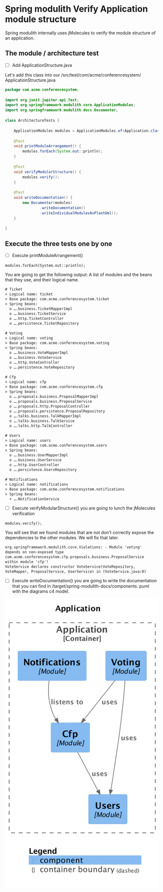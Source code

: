 # Spring modulith Verify Application module structure

Spring modulith internally uses jMolecules to verify the module structure of an
application.

## The module / architecture test

- [ ] Add ApplicationStructure.java

Let's add this class into our /src/test/com/acme/conferencesystem/
ApplicationStructure.java

```java
package com.acme.conferencesystem;

import org.junit.jupiter.api.Test;
import org.springframework.modulith.core.ApplicationModules;
import org.springframework.modulith.docs.Documenter;

class ArchitectureTests {

    ApplicationModules modules = ApplicationModules.of(Application.class);

    @Test
    void printModuleArrangement() {
        modules.forEach(System.out::println);
    }

    @Test
    void verifyModularStructure() {
        modules.verify();
    }

    @Test
    void writeDocumentation() {
        new Documenter(modules)
                .writeDocumentation()
                .writeIndividualModulesAsPlantUml();
    }

}
```

## Execute the three tests one by one

- [ ] Execute printModuleArrangement()

`modules.forEach(System.out::println);`

You are going to get the following output: A list of modules and the beans
that they use, and their logical name.

```text
# Ticket
> Logical name: ticket
> Base package: com.acme.conferencesystem.ticket
> Spring beans:
  o ….business.TicketMapperImpl
  o ….business.TicketService
  o ….http.TicketController
  o ….persistence.TicketRepository

# Voting
> Logical name: voting
> Base package: com.acme.conferencesystem.voting
> Spring beans:
  o ….business.VoteMapperImpl
  o ….business.VoteService
  o ….http.VoteController
  o ….persistence.VoteRepository

# Cfp
> Logical name: cfp
> Base package: com.acme.conferencesystem.cfp
> Spring beans:
  o ….proposals.business.ProposalMapperImpl
  o ….proposals.business.ProposalService
  o ….proposals.http.ProposalController
  o ….proposals.persistence.ProposalRepository
  o ….talks.business.TalkMapperImpl
  o ….talks.business.TalkService
  o ….talks.http.TalkController

# Users
> Logical name: users
> Base package: com.acme.conferencesystem.users
> Spring beans:
  o ….business.UserMapperImpl
  o ….business.UserService
  o ….http.UserController
  o ….persistence.UsersRepository

# Notifications
> Logical name: notifications
> Base package: com.acme.conferencesystem.notifications
> Spring beans:
  + ….NotificationService
```

- [ ] Execute verifyModularStructure() you are going to lunch the jMolecules
  verification

`modules.verify();`

You will see that we found modules that are not don't correctly expose the
dependencies to the other
modules. We will fix that later.

```text
org.springframework.modulith.core.Violations: - Module 'voting' depends on non-exposed type com.acme.conferencesystem.cfp.proposals.business.ProposalService within module 'cfp'!
VoteService declares constructor VoteService(VoteRepository, VoteMapper, ProposalService, UserService) in (VoteService.java:0)
```

- [ ] Execute writeDocumentation() you are going to write the
  documentation that you can find in /target/spring-modulith-docs/components.
  puml with the diagrams c4 model.

![step-04-c4.png](img/step-04-c4.png)
